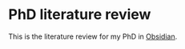 # PhD literature review
This is the literature review for my PhD in [Obsidian](https://obsidian.md/).